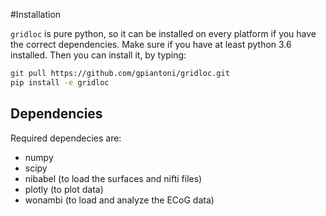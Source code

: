 #Installation

`gridloc` is pure python, so it can be installed on every platform if you have the correct dependencies.
Make sure if you have at least python 3.6 installed.
Then you can install it, by typing:

```bash
git pull https://github.com/gpiantoni/gridloc.git
pip install -e gridloc
```

## Dependencies

Required dependecies are:

* numpy
* scipy
* nibabel (to load the surfaces and nifti files)
* plotly (to plot data)
* wonambi (to load and analyze the ECoG data)
